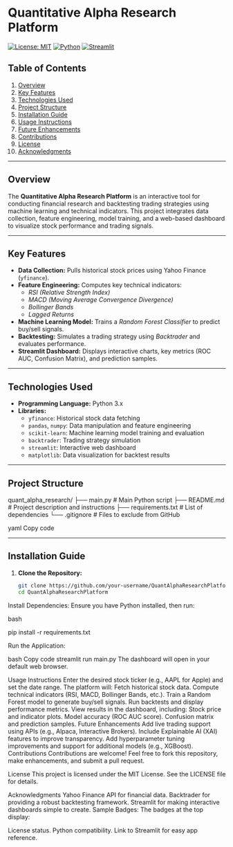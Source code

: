 # Quantitative Alpha Research Platform

[![License: MIT](https://img.shields.io/badge/License-MIT-yellow.svg)](https://opensource.org/licenses/MIT)
[![Python](https://img.shields.io/badge/Python-3.x-blue.svg)](https://www.python.org/)
[![Streamlit](https://img.shields.io/badge/Streamlit-Dashboard-brightgreen)](https://streamlit.io)

## Table of Contents

1. [Overview](#overview)
2. [Key Features](#key-features)
3. [Technologies Used](#technologies-used)
4. [Project Structure](#project-structure)
5. [Installation Guide](#installation-guide)
6. [Usage Instructions](#usage-instructions)
7. [Future Enhancements](#future-enhancements)
8. [Contributions](#contributions)
9. [License](#license)
10. [Acknowledgments](#acknowledgments)

---

## Overview

The **Quantitative Alpha Research Platform** is an interactive tool for conducting financial research and backtesting trading strategies using machine learning and technical indicators. This project integrates data collection, feature engineering, model training, and a web-based dashboard to visualize stock performance and trading signals.

---

## Key Features

- **Data Collection:** Pulls historical stock prices using Yahoo Finance (`yfinance`).
- **Feature Engineering:** Computes key technical indicators:
  - *RSI (Relative Strength Index)*  
  - *MACD (Moving Average Convergence Divergence)*  
  - *Bollinger Bands*  
  - *Lagged Returns*
- **Machine Learning Model:** Trains a *Random Forest Classifier* to predict buy/sell signals.
- **Backtesting:** Simulates a trading strategy using *Backtrader* and evaluates performance.
- **Streamlit Dashboard:** Displays interactive charts, key metrics (ROC AUC, Confusion Matrix), and prediction samples.

---

## Technologies Used

- **Programming Language:** Python 3.x  
- **Libraries:**
  - `yfinance`: Historical stock data fetching
  - `pandas`, `numpy`: Data manipulation and feature engineering
  - `scikit-learn`: Machine learning model training and evaluation
  - `backtrader`: Trading strategy simulation
  - `streamlit`: Interactive web dashboard
  - `matplotlib`: Data visualization for backtest results

---

## Project Structure

quant_alpha_research/ ├── main.py # Main Python script ├── README.md # Project description and instructions ├── requirements.txt # List of dependencies └── .gitignore # Files to exclude from GitHub

yaml
Copy code

---

## Installation Guide

1. **Clone the Repository:**
   ```bash
   git clone https://github.com/your-username/QuantAlphaResearchPlatform.git
   cd QuantAlphaResearchPlatform
Install Dependencies: Ensure you have Python installed, then run:

bash

  pip install -r requirements.txt

Run the Application:

bash
Copy code
streamlit run main.py
The dashboard will open in your default web browser.

Usage Instructions
Enter the desired stock ticker (e.g., AAPL for Apple) and set the date range.
The platform will:
Fetch historical stock data.
Compute technical indicators (RSI, MACD, Bollinger Bands, etc.).
Train a Random Forest model to generate buy/sell signals.
Run backtests and display performance metrics.
View results in the dashboard, including:
Stock price and indicator plots.
Model accuracy (ROC AUC score).
Confusion matrix and prediction samples.
Future Enhancements
Add live trading support using APIs (e.g., Alpaca, Interactive Brokers).
Include Explainable AI (XAI) features to improve transparency.
Add hyperparameter tuning improvements and support for additional models (e.g., XGBoost).
Contributions
Contributions are welcome! Feel free to fork this repository, make enhancements, and submit a pull request.

License
This project is licensed under the MIT License. See the LICENSE file for details.

Acknowledgments
Yahoo Finance API for financial data.
Backtrader for providing a robust backtesting framework.
Streamlit for making interactive dashboards simple to create.
Sample Badges:
The badges at the top display:

License status.
Python compatibility.
Link to Streamlit for easy app reference.
